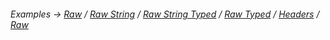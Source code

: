 ###### Examples -> [Raw](../../examples/raw.md) / [Raw String](../../examples/raw-string.md) / [Raw String Typed](../../examples/raw-string-typed.md) / [Raw Typed](../../examples/raw-typed.md) / [Headers](../../examples/transport-http-headers.md) / [Raw](../../examples/transport-http-raw.md)
